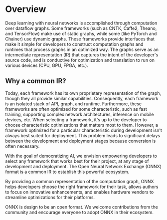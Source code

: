 Overview
========

Deep learning with neural networks is accomplished through computation over dataflow graphs. Some frameworks (such as CNTK, Caffe2, Theano, and TensorFlow) make use of static graphs, while some (like PyTorch and Chainer) use dynamic graphs. These frameworks provide interfaces that make it simple for developers to construct computation graphs and runtimes that process graphs in an optimized way. The graphs serve as an intermediate representation (IR) that captures the intent of the developer's source code, and is conductive for optimization and translation to run on various devices (CPU, GPU, FPGA, etc.).

Why a common IR?
----------------

Today, each framework has its own proprietary representation of the graph, though they all provide similar capabilities. Consequently, each framework is an isolated stack of API, graph, and runtime. Furthermore, these frameworks are often optimized for some characteristic, such as fast training, supporting complex network architectures, inference on mobile devices, etc. When selecting a framework, it's up to the developer to choose characteristic optimizations that matters most to them. However, a framework optimized for a particular characteristic during development isn't always best suited for deployment. This problem leads to significant delays between the development and deployment stages because conversion is often necessary.

With the goal of democratizing AI, we envision empowering developers to select any framework that works best for their project, at any stage of development and deployment. The Open Neural Network Exchange (ONNX) format is a common IR to establish this powerful ecosystem.

By providing a common representation of the computation graph, ONNX helps developers choose the right framework for their task, allows authors to focus on innovative enhancements, and enables hardware vendors to streamline optimizations for their platforms.

ONNX is design to be an open format. We welcome contributions from the community and encourage everyone to adopt ONNX in their ecosystem.

